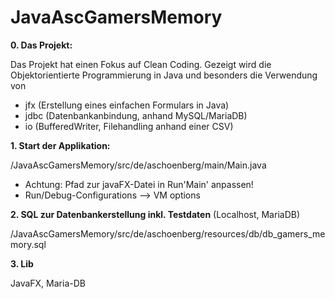# JavaAscGamersMemory

**0. Das Projekt:**

Das Projekt hat einen Fokus auf Clean Coding. Gezeigt wird die Objektorientierte Programmierung in Java und besonders die Verwendung von

 * jfx (Erstellung eines einfachen Formulars in Java)
 * jdbc (Datenbankanbindung, anhand MySQL/MariaDB)
 * io (BufferedWriter, Filehandling anhand einer CSV)


**1. Start der Applikation:**

/JavaAscGamersMemory/src/de/aschoenberg/main/Main.java

 * Achtung: Pfad zur javaFX-Datei in Run'Main' anpassen!
 * Run/Debug-Configurations --> VM options


**2. SQL zur Datenbankerstellung inkl. Testdaten** (Localhost, MariaDB)

/JavaAscGamersMemory/src/de/aschoenberg/resources/db/db_gamers_memory.sql


**3. Lib**

JavaFX, Maria-DB
